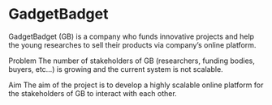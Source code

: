 # GadgetBadget
GadgetBadget (GB) is a company who funds innovative projects and help the young researches to 
sell their products via company’s online platform.

Problem 
The number of stakeholders of GB (researchers, funding bodies, buyers, etc…) is growing and the 
current system is not scalable. 

Aim 
The aim of the project is to develop a highly scalable online platform for the stakeholders of GB to 
interact with each other.
